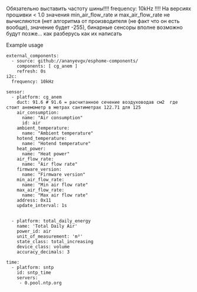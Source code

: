 Обязательно выставить частоту шины!!!!   frequency: 10kHz   !!!!
На версиях прошивки < 1.0 значения min_air_flow_rate и max_air_flow_rate не вычисляются (нет алгоритма от производителя (не факт что он есть вообще), значение будет -255), бинарные сенсоры  вполне возможно будут позже... как разберусь как их написать

Example usage

```
external_components:
  - source: github://ananyevgv/esphome-components/
    components: [ cg_anem ]
    refresh: 0s
i2c:
  frequency: 10kHz

sensor:
  - platform: cg_anem
    duct: 91.6 # 91.6 = расчитанное сечение воздуховодав см2  где стоит анемометр в метрах сантиметрах 122.71 для 125
    air_consumption:
      name: "Air consumption"
      id: air
    ambient_temperature:
      name: "Ambient temperature"
    hotend_temperature:
      name: "Hotend temperature"
    heat_power:
      name: "Heat power"
    air_flow_rate:
      name: "Air flow rate"
    firmware_version:
      name: "Firmware version"
    min_air_flow_rate:
      name: "Min air flow rate"
    max_air_flow_rate:
      name: "Max air flow rate"
    address: 0x11
    update_interval: 1s


  - platform: total_daily_energy
    name: 'Total Daily Air'
    power_id: air
    unit_of_measurement: 'm³'
    state_class: total_increasing
    device_class: volume
    accuracy_decimals: 3

time:
  - platform: sntp
    id: sntp_time
    servers:
     - 0.pool.ntp.org


```

